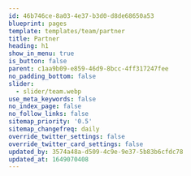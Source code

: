 ```yaml
---
id: 46b746ce-8a03-4e37-b3d0-d8de68650a53
blueprint: pages
template: templates/team/partner
title: Partner
heading: h1
show_in_menu: true
is_button: false
parent: c1aa9b09-e859-46d9-8bcc-4ff317247fee
no_padding_bottom: false
slider:
  - slider/team.webp
use_meta_keywords: false
no_index_page: false
no_follow_links: false
sitemap_priority: '0.5'
sitemap_changefreq: daily
override_twitter_settings: false
override_twitter_card_settings: false
updated_by: 3574a48a-d509-4c9e-9e37-5b83b6cfdc78
updated_at: 1649070408
---
```

